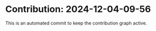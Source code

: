 # Contribution: 2024-12-04-09-56
This is an automated commit to keep the contribution graph active.
